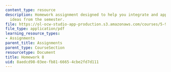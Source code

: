 ```yaml
---
content_type: resource
description: Homework assignment designed to help you integrate and apply all the
  ideas from the semester.
file: https://ol-ocw-studio-app-production.s3.amazonaws.com/courses/5-95j-teaching-college-level-science-and-engineering-spring-2009/8aedcd9803eefb8166654cbe2fd7d111_MIT5_95js09_hw08.pdf
file_type: application/pdf
learning_resource_types:
- Assignments
parent_title: Assignments
parent_type: CourseSection
resourcetype: Document
title: Homework 8
uid: 8aedcd98-03ee-fb81-6665-4cbe2fd7d111
---
```

